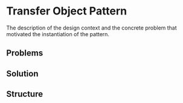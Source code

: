 # Transfer Object Pattern



The description of the design context and the concrete problem that motivated the instantiation of the pattern. 



## Problems

## Solution


## Structure

